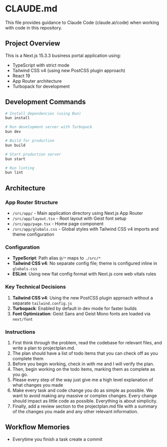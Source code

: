 # CLAUDE.md

This file provides guidance to Claude Code (claude.ai/code) when working with code in this repository.

## Project Overview

This is a Next.js 15.3.3 business portal application using:
- TypeScript with strict mode
- Tailwind CSS v4 (using new PostCSS plugin approach)
- React 19
- App Router architecture
- Turbopack for development

## Development Commands

```bash
# Install dependencies (using Bun)
bun install

# Run development server with Turbopack
bun dev

# Build for production
bun build

# Start production server
bun start

# Run linting
bun lint
```

## Architecture

### App Router Structure
- `/src/app/` - Main application directory using Next.js App Router
- `/src/app/layout.tsx` - Root layout with Geist font setup
- `/src/app/page.tsx` - Home page component
- `/src/app/globals.css` - Global styles with Tailwind CSS v4 imports and theme configuration

### Configuration
- **TypeScript**: Path alias `@/*` maps to `./src/*`
- **Tailwind CSS v4**: No separate config file; theme is configured inline in `globals.css`
- **ESLint**: Using new flat config format with Next.js core web vitals rules

### Key Technical Decisions
1. **Tailwind CSS v4**: Using the new PostCSS plugin approach without a separate `tailwind.config.js`
2. **Turbopack**: Enabled by default in dev mode for faster builds
3. **Font Optimization**: Geist Sans and Geist Mono fonts are loaded via `next/font`

### Instructions
1. First think through the problem, read the codebase for relevant files, and write a plan to projectplan.md.
2. The plan should have a list of todo items that you can check off as you complete them
3. Before you begin working, check in with me and I will verify the plan.
4. Then, begin working on the todo items, marking them as complete as you go.
5. Please every step of the way just give me a high level explanation of what changes you made
6. Make every task and code change you do as simple as possible. We want to avoid making any massive or complex changes. Every change should impact as little code as possible. Everything is about simplicity.
7. Finally, add a review section to the projectplan.md file with a summary of the changes you made and any other relevant information.

## Workflow Memories
- Everytime you finish a task create a commit 